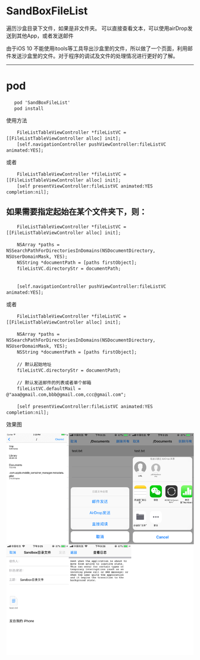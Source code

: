 # SandBoxFileList

遍历沙盒目录下文件，如果是非文件夹。
可以直接查看文本，可以使用airDrop发送到其他App，或者发送邮件

由于iOS 10 不能使用itools等工具导出沙盒里的文件，所以做了一个页面，利用邮件发送沙盒里的文件。对于程序的调试及文件的处理情况进行更好的了解。


-----------------


# pod 
```
   pod 'SandBoxFileList'
   pod install
```

使用方法 
```objc
    FileListTableViewController *fileListVC = [[FileListTableViewController alloc] init];
    [self.navigationController pushViewController:fileListVC animated:YES];
```
或者
```objc
    FileListTableViewController *fileListVC = [[FileListTableViewController alloc] init];
    [self presentViewController:fileListVC animated:YES completion:nil];
```


## 如果需要指定起始在某个文件夹下，则：


```objc
    FileListTableViewController *fileListVC = [[FileListTableViewController alloc] init];

    NSArray *paths = NSSearchPathForDirectoriesInDomains(NSDocumentDirectory, NSUserDomainMask, YES);
    NSString *documentPath = [paths firstObject];
    fileListVC.directoryStr = documentPath;


    [self.navigationController pushViewController:fileListVC animated:YES];
```
或者
```objc
    FileListTableViewController *fileListVC = [[FileListTableViewController alloc] init];

    NSArray *paths = NSSearchPathForDirectoriesInDomains(NSDocumentDirectory, NSUserDomainMask, YES);
    NSString *documentPath = [paths firstObject];

    // 默认起始地址
    fileListVC.directoryStr = documentPath;

    // 默认发送邮件的列表或者单个邮箱
    fileListVC.defaultMail = @"aaa@gmail.com,bbb@gmail.com,ccc@gmail.com";

    [self presentViewController:fileListVC animated:YES completion:nil];
```

效果图

![image](./SnapImage/IMG_2389.PNG)
